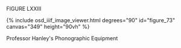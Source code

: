 FIGURE LXXIII

{% include osd_iiif_image_viewer.html degrees="90" id="figure_73" canvas="349" height="90vh" %}

Professor Hanley's Phonographic Equipment
